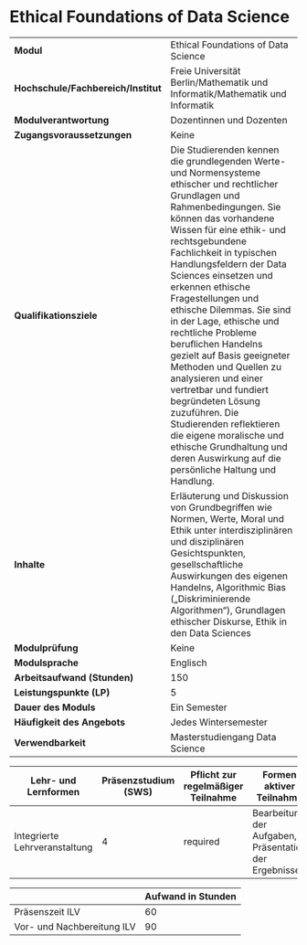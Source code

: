 # Ethical Foundations of Data Science
|                                    |   |
|------------------------------------|---|
|**Modul**                           | Ethical Foundations of Data Science |
|**Hochschule/Fachbereich/Institut** | Freie Universität Berlin/Mathematik und Informatik/Mathematik und Informatik |
|**Modulverantwortung**              | Dozentinnen und Dozenten |
|**Zugangsvoraussetzungen**          | Keine |
|**Qualifikationsziele**             | Die Studierenden kennen die grundlegenden Werte- und Normensysteme ethischer und rechtlicher Grundlagen und Rahmenbedingungen. Sie können das vorhandene Wissen für eine ethik- und rechtsgebundene Fachlichkeit in typischen Handlungsfeldern der Data Sciences einsetzen und erkennen ethische Fragestellungen und ethische Dilemmas. Sie sind in der Lage, ethische und rechtliche Probleme beruflichen Handelns gezielt auf Basis geeigneter Methoden und Quellen zu analysieren und einer vertretbar und fundiert begründeten Lösung zuzuführen. Die Studierenden reflektieren die eigene moralische und ethische Grundhaltung und deren Auswirkung auf die persönliche Haltung und Handlung. |
|**Inhalte**                         | Erläuterung und Diskussion von Grundbegriffen wie Normen, Werte, Moral und Ethik unter interdisziplinären und disziplinären Gesichtspunkten, gesellschaftliche Auswirkungen des eigenen Handelns, Algorithmic Bias („Diskriminierende Algorithmen“), Grundlagen ethischer Diskurse, Ethik in den Data Sciences |
|**Modulprüfung**                    | Keine |
|**Modulsprache**                    | Englisch |
|**Arbeitsaufwand (Stunden)**        | 150 |
|**Leistungspunkte (LP)**            | 5 |
|**Dauer des Moduls**                | Ein Semester |
|**Häufigkeit des Angebots**         | Jedes Wintersemester |
|**Verwendbarkeit**                  | Masterstudiengang Data Science |

| Lehr- und Lernformen | Präsenzstudium <br> (SWS) | Pflicht zur regelmäßiger Teilnahme | Formen aktiver Teilnahme |
| ---------------------|---------------------------|------------------------------------|------------------------- |
| Integrierte Lehrveranstaltung | 4                         | required                           | Bearbeitung der Aufgaben, Präsentation der Ergebnisse |

|   | Aufwand in Stunden |
| - |--------------------|
| Präsenszeit ILV                          | 60    |
| Vor- und Nachbereitung ILV               | 90    |
